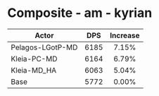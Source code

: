# Composite - am - kyrian
| Actor | DPS | Increase |
|---|:---:|:---:|
|Pelagos-LGotP-MD|6185|7.15%|
|Kleia-PC-MD|6164|6.79%|
|Kleia-MD_HA|6063|5.04%|
|Base|5772|0.00%|
